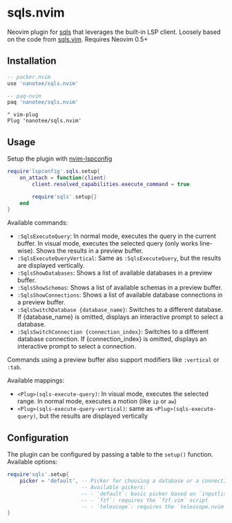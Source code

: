 # sqls.nvim

Neovim plugin for [sqls](https://github.com/lighttiger2505/sqls) that leverages the built-in LSP client. Loosely based on the code from [sqls.vim](https://github.com/lighttiger2505/sqls.vim). Requires Neovim 0.5+

## Installation

```lua
-- packer.nvim
use 'nanotee/sqls.nvim'

-- paq-nvim
paq 'nanotee/sqls.nvim'
```

```vim
" vim-plug
Plug 'nanotee/sqls.nvim'
```

## Usage

Setup the plugin with [nvim-lspconfig](https://github.com/neovim/nvim-lspconfig)

```lua
require'lspconfig'.sqls.setup{
    on_attach = function(client)
        client.resolved_capabilities.execute_command = true

        require'sqls'.setup{}
    end
}
```

Available commands:

- `:SqlsExecuteQuery`: In normal mode, executes the query in the current buffer. In visual mode, executes the selected query (only works line-wise). Shows the results in a preview buffer.
- `:SqlsExecuteQueryVertical`: Same as `:SqlsExecuteQuery`, but the results are displayed vertically.
- `:SqlsShowDatabases`: Shows a list of available databases in a preview buffer.
- `:SqlsShowSchemas`: Shows a list of available schemas in a preview buffer.
- `:SqlsShowConnections`: Shows a list of available database connections in a preview buffer.
- `:SqlsSwitchDatabase {database_name}`: Switches to a different database. If {database_name} is omitted, displays an interactive prompt to select a database.
- `:SqlsSwitchConnection {connection_index}`: Switches to a different database connection. If {connection_index} is omitted, displays an interactive prompt to select a connection.

Commands using a preview buffer also support modifiers like `:vertical` or `:tab`.

Available mappings:

- `<Plug>(sqls-execute-query)`: In visual mode, executes the selected range. In normal mode, executes a motion (like `ip` or `aw`)
- `<Plug>(sqls-execute-query-vertical)`: same as `<Plug>(sqls-execute-query)`, but the results are displayed vertically

## Configuration

The plugin can be configured by passing a table to the `setup()` function. Available options:

```lua
require'sqls'.setup{
    picker = 'default', -- Picker for choosing a database or a connection.
                        -- Available pickers:
                        -- - `default`: basic picker based on `inputlist()`
                        -- - `fzf`: requires the `fzf.vim` script
                        -- - `telescope`: requires the `telescope.nvim` plugin
}
```
